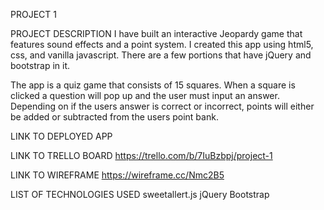 PROJECT 1

PROJECT DESCRIPTION
I have built an interactive Jeopardy game that features sound effects and a point system. I created this app using html5, css, and vanilla javascript. There are a few portions that have jQuery  and bootstrap in it.

The app is a quiz game that consists of 15 squares. When a square is clicked a question will pop up and the user must input an answer. Depending on if the users answer is correct or incorrect, points will either be added or subtracted from the users point bank.  


LINK TO DEPLOYED APP

LINK TO TRELLO BOARD
https://trello.com/b/7IuBzbpj/project-1


LINK TO WIREFRAME
https://wireframe.cc/Nmc2B5


LIST OF TECHNOLOGIES USED
sweetallert.js
jQuery
Bootstrap


